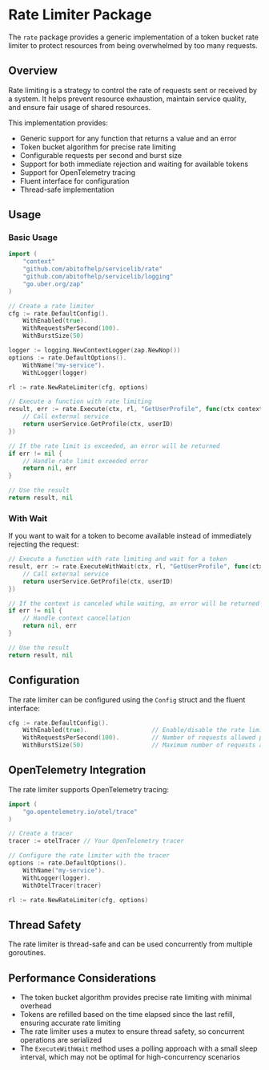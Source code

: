 # Rate Limiter Package

The `rate` package provides a generic implementation of a token bucket rate limiter to protect resources from being overwhelmed by too many requests.

## Overview

Rate limiting is a strategy to control the rate of requests sent or received by a system. It helps prevent resource exhaustion, maintain service quality, and ensure fair usage of shared resources.

This implementation provides:

- Generic support for any function that returns a value and an error
- Token bucket algorithm for precise rate limiting
- Configurable requests per second and burst size
- Support for both immediate rejection and waiting for available tokens
- Support for OpenTelemetry tracing
- Fluent interface for configuration
- Thread-safe implementation

## Usage

### Basic Usage

```go
import (
    "context"
    "github.com/abitofhelp/servicelib/rate"
    "github.com/abitofhelp/servicelib/logging"
    "go.uber.org/zap"
)

// Create a rate limiter
cfg := rate.DefaultConfig().
    WithEnabled(true).
    WithRequestsPerSecond(100).
    WithBurstSize(50)

logger := logging.NewContextLogger(zap.NewNop())
options := rate.DefaultOptions().
    WithName("my-service").
    WithLogger(logger)

rl := rate.NewRateLimiter(cfg, options)

// Execute a function with rate limiting
result, err := rate.Execute(ctx, rl, "GetUserProfile", func(ctx context.Context) (UserProfile, error) {
    // Call external service
    return userService.GetProfile(ctx, userID)
})

// If the rate limit is exceeded, an error will be returned
if err != nil {
    // Handle rate limit exceeded error
    return nil, err
}

// Use the result
return result, nil
```

### With Wait

If you want to wait for a token to become available instead of immediately rejecting the request:

```go
// Execute a function with rate limiting and wait for a token
result, err := rate.ExecuteWithWait(ctx, rl, "GetUserProfile", func(ctx context.Context) (UserProfile, error) {
    // Call external service
    return userService.GetProfile(ctx, userID)
})

// If the context is canceled while waiting, an error will be returned
if err != nil {
    // Handle context cancellation
    return nil, err
}

// Use the result
return result, nil
```

## Configuration

The rate limiter can be configured using the `Config` struct and the fluent interface:

```go
cfg := rate.DefaultConfig().
    WithEnabled(true).                  // Enable/disable the rate limiter
    WithRequestsPerSecond(100).         // Number of requests allowed per second
    WithBurstSize(50)                   // Maximum number of requests allowed in a burst
```

## OpenTelemetry Integration

The rate limiter supports OpenTelemetry tracing:

```go
import (
    "go.opentelemetry.io/otel/trace"
)

// Create a tracer
tracer := otelTracer // Your OpenTelemetry tracer

// Configure the rate limiter with the tracer
options := rate.DefaultOptions().
    WithName("my-service").
    WithLogger(logger).
    WithOtelTracer(tracer)

rl := rate.NewRateLimiter(cfg, options)
```

## Thread Safety

The rate limiter is thread-safe and can be used concurrently from multiple goroutines.

## Performance Considerations

- The token bucket algorithm provides precise rate limiting with minimal overhead
- Tokens are refilled based on the time elapsed since the last refill, ensuring accurate rate limiting
- The rate limiter uses a mutex to ensure thread safety, so concurrent operations are serialized
- The `ExecuteWithWait` method uses a polling approach with a small sleep interval, which may not be optimal for high-concurrency scenarios